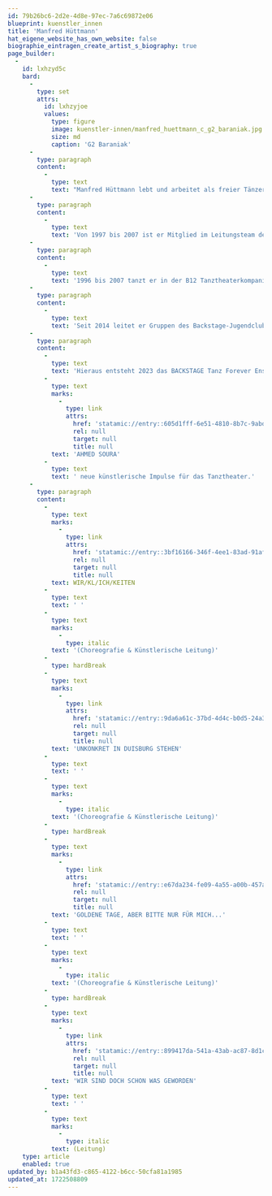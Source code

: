 ```yaml
---
id: 79b26bc6-2d2e-4d8e-97ec-7a6c69872e06
blueprint: kuenstler_innen
title: 'Manfred Hüttmann'
hat_eigene_website_has_own_website: false
biographie_eintragen_create_artist_s_biography: true
page_builder:
  -
    id: lxhzyd5c
    bard:
      -
        type: set
        attrs:
          id: lxhzyjoe
          values:
            type: figure
            image: kuenstler-innen/manfred_huettmann_c_g2_baraniak.jpg
            size: md
            caption: 'G2 Baraniak'
      -
        type: paragraph
        content:
          -
            type: text
            text: "Manfred Hüttmann lebt und arbeitet als freier Tänzer und Choreograf sowie Technischer Assistent für Meteorologie (Seewetteramt) in Hamburg.\_Die künstlerische Karriereleiter führt über eine Tanztheaterausbildung an der B12 Schule für Tanztheater in Hamburg."
      -
        type: paragraph
        content:
          -
            type: text
            text: 'Von 1997 bis 2007 ist er Mitglied im Leitungsteam der renommierten Tanztheaterbühne B12 Hamburg als Geschäftsführer, Vorsitzender, Dozent, Probenassistent, Organisator von internationalen und nationalen Tanztheatergastspielen (Henrietta Horn, Mark Sieczkarek, Folkwang Hochschule u.a.).'
      -
        type: paragraph
        content:
          -
            type: text
            text: '1996 bis 2007 tanzt er in der B12 Tanztheaterkompanie an der B12 Bühne für Tanz und Tanztheater.'
      -
        type: paragraph
        content:
          -
            type: text
            text: 'Seit 2014 leitet er Gruppen des Backstage-Jugendclubs im Deutschen Schauspielhaus Hamburg, darunter sieben Jahre lang die „Lehrer:innen-Gruppe“, die mit WIR/kl/ICH/keiten 2023 zu einem Gastspiel bei den Leipziger Tanztheaterwochen eingeladen wird.'
      -
        type: paragraph
        content:
          -
            type: text
            text: 'Hieraus entsteht 2023 das BACKSTAGE Tanz Forever Ensemble am monsun.theater in Kooperation mit dem Deutschen Schauspielhaus Hamburg. Manfred Hüttmann entwickelt an unserem Haus mit dem internationalen Tänzer und Choreografen '
          -
            type: text
            marks:
              -
                type: link
                attrs:
                  href: 'statamic://entry::605d1fff-6e51-4810-8b7c-9abdb2b7de9d'
                  rel: null
                  target: null
                  title: null
            text: 'AHMED SOURA'
          -
            type: text
            text: ' neue künstlerische Impulse für das Tanztheater.'
      -
        type: paragraph
        content:
          -
            type: text
            marks:
              -
                type: link
                attrs:
                  href: 'statamic://entry::3bf16166-346f-4ee1-83ad-91afe0737f99'
                  rel: null
                  target: null
                  title: null
            text: WIR/KL/ICH/KEITEN
          -
            type: text
            text: ' '
          -
            type: text
            marks:
              -
                type: italic
            text: '(Choreografie & Künstlerische Leitung)'
          -
            type: hardBreak
          -
            type: text
            marks:
              -
                type: link
                attrs:
                  href: 'statamic://entry::9da6a61c-37bd-4d4c-b0d5-24a31a1fd1c6'
                  rel: null
                  target: null
                  title: null
            text: 'UNKONKRET IN DUISBURG STEHEN'
          -
            type: text
            text: ' '
          -
            type: text
            marks:
              -
                type: italic
            text: '(Choreografie & Künstlerische Leitung)'
          -
            type: hardBreak
          -
            type: text
            marks:
              -
                type: link
                attrs:
                  href: 'statamic://entry::e67da234-fe09-4a55-a00b-457a645c7489'
                  rel: null
                  target: null
                  title: null
            text: 'GOLDENE TAGE, ABER BITTE NUR FÜR MICH...'
          -
            type: text
            text: ' '
          -
            type: text
            marks:
              -
                type: italic
            text: '(Choreografie & Künstlerische Leitung)'
          -
            type: hardBreak
          -
            type: text
            marks:
              -
                type: link
                attrs:
                  href: 'statamic://entry::899417da-541a-43ab-ac87-8d1c84855032'
                  rel: null
                  target: null
                  title: null
            text: 'WIR SIND DOCH SCHON WAS GEWORDEN'
          -
            type: text
            text: ' '
          -
            type: text
            marks:
              -
                type: italic
            text: (Leitung)
    type: article
    enabled: true
updated_by: b1a43fd3-c865-4122-b6cc-50cfa81a1985
updated_at: 1722508809
---
```

